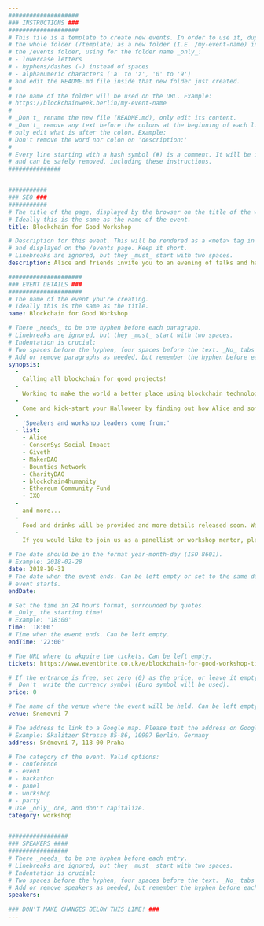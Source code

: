 ```yaml
---
####################
### INSTRUCTIONS ###
####################
# This file is a template to create new events. In order to use it, duplicate
# the whole folder (/template) as a new folder (I.E. /my-event-name) inside of
# the /events folder, using for the folder name _only_:
# - lowercase letters
# - hyphens/dashes (-) instead of spaces
# - alphanumeric characters ('a' to 'z', '0' to '9')
# and edit the README.md file inside that new folder just created.
#
# The name of the folder will be used on the URL. Example:
# https://blockchainweek.berlin/my-event-name
#
# _Don't_ rename the new file (README.md), only edit its content.
# _Don't_ remove any text before the colons at the beginning of each line,
# only edit what is after the colon. Example:
# Don't remove the word nor colon on 'description:'
#
# Every line starting with a hash symbol (#) is a comment. It will be ignored
# and can be safely removed, including these instructions.
###############


###########
### SEO ###
###########
# The title of the page, displayed by the browser on the title of the window.
# Ideally this is the same as the name of the event.
title: Blockchain for Good Workshop

# Description for this event. This will be rendered as a <meta> tag in the HTML,
# and displayed on the /events page. Keep it short.
# Linebreaks are ignored, but they _must_ start with two spaces.
description: Alice and friends invite you to an evening of talks and hands-on workshops to accelerate the adoption of social impact dApps.

#####################
### EVENT DETAILS ###
#####################
# The name of the event you're creating.
# Ideally this is the same as the title.
name: Blockchain for Good Workshop

# There _needs_ to be one hyphen before each paragraph.
# Linebreaks are ignored, but they _must_ start with two spaces.
# Indentation is crucial:
# Two spaces before the hyphen, four spaces before the text. _No_ tabs allowed.
# Add or remove paragraphs as needed, but remember the hyphen before each entry.
synopsis:
  -
    Calling all blockchain for good projects!
  -  
    Working to make the world a better place using blockchain technology? Then this event is for you. All of us in this space are facing similar challenges to improve UX, overcome technical obstacles and raise funds, so let's work on solving them together.
  -  
    Come and kick-start your Halloween by finding out how Alice and some of our friends got their social impact projects into production, and how we're going about scaling them. This will be followed by some hands-on workshops where you can share the challenges you're facing, and collaborate to tackle them together.
  -  
    'Speakers and workshop leaders come from:'
  - list:  
    - Alice
    - ConsenSys Social Impact
    - Giveth
    - MakerDAO
    - Bounties Network
    - CharityDAO
    - blockchain4humanity
    - Ethereum Community Fund
    - IXO
  -  
    and more...
  -  
    Food and drinks will be provided and more details released soon. Watch this space!
  -  
    If you would like to join us as a panellist or workshop mentor, please contact livia@alice.si
    
# The date should be in the format year-month-day (ISO 8601).
# Example: 2018-02-28
date: 2018-10-31
# The date when the event ends. Can be left empty or set to the same day the
# event starts.
endDate:

# Set the time in 24 hours format, surrounded by quotes.
# _Only_ the starting time!
# Example: '18:00'
time: '18:00'
# Time when the event ends. Can be left empty.
endTime: '22:00'

# The URL where to akquire the tickets. Can be left empty.
tickets: https://www.eventbrite.co.uk/e/blockchain-for-good-workshop-tickets-51087545223

# If the entrance is free, set zero (0) as the price, or leave it empty.
# _Don't_ write the currency symbol (Euro symbol will be used).
price: 0

# The name of the venue where the event will be held. Can be left empty.
venue: Snemovni 7

# The address to link to a Google map. Please test the address on Google Maps.
# Example: Skalitzer Strasse 85-86, 10997 Berlin, Germany
address: Sněmovní 7, 118 00 Praha

# The category of the event. Valid options:
# - conference
# - event
# - hackathon
# - panel
# - workshop
# - party
# Use _only_ one, and don't capitalize.
category: workshop


#################
### SPEAKERS ####
#################
# There _needs_ to be one hyphen before each entry.
# Linebreaks are ignored, but they _must_ start with two spaces.
# Indentation is crucial:
# Two spaces before the hyphen, four spaces before the text. _No_ tabs allowed.
# Add or remove speakers as needed, but remember the hyphen before each entry.
speakers:
 
### DON'T MAKE CHANGES BELOW THIS LINE! ###
---
```

<!-- ### DON'T MAKE CHANGES BELOW THIS LINE! ### -->

<Event-Content/>
